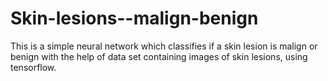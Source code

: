 # Skin-lesions--malign-benign
This is a simple neural network which classifies if a skin lesion is malign or benign with the help of data set containing images of skin lesions, using tensorflow. 
